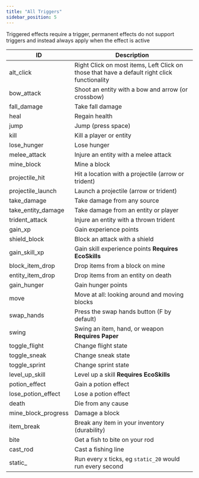 ```yaml
---
title: "All Triggers"
sidebar_position: 5
---
```


Triggered effects require a trigger, permanent effects do not support triggers and instead always apply when the effect is active

| ID | Description |
| --- | --- |
| alt_click | Right Click on most items, Left Click on those that have a default right click functionality |
| bow_attack | Shoot an entity with a bow and arrow (or crossbow) |
| fall_damage | Take fall damage |
| heal | Regain health |
| jump | Jump (press space) |
| kill | Kill a player or entity |
| lose_hunger | Lose hunger |
| melee_attack | Injure an entity with a melee attack |
| mine_block | Mine a block |
| projectile_hit | Hit a location with a projectile (arrow or trident) |
| projectile_launch | Launch a projectile (arrow or trident) |
| take_damage | Take damage from any source |
| take_entity_damage | Take damage from an entity or player |
| trident_attack | Injure an entity with a thrown trident |
| gain_xp | Gain experience points |
| shield_block | Block an attack with a shield |
| gain_skill_xp | Gain skill experience points **Requires EcoSkills** |
| block_item_drop | Drop items from a block on mine |
| entity_item_drop | Drop items from an entity on death |
| gain_hunger | Gain hunger points |
| move | Move at all: looking around and moving blocks |
| swap_hands | Press the swap hands button (F by default) |
| swing | Swing an item, hand, or weapon **Requires Paper** |
| toggle_flight | Change flight state |
| toggle_sneak | Change sneak state |
| toggle_sprint | Change sprint state |
| level_up_skill | Level up a skill **Requires EcoSkills** |
| potion_effect | Gain a potion effect |
| lose_potion_effect | Lose a potion effect |
| death | Die from any cause |
| mine_block_progress | Damage a block |
| item_break | Break any item in your inventory (durability) |
| bite | Get a fish to bite on your rod |
| cast_rod | Cast a fishing line |
| static_<interval> | Run every x ticks, eg `static_20` would run every second | 
